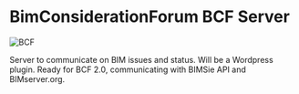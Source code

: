 BimConsiderationForum  BCF Server
===============================

![BCF](https://f.cloud.github.com/assets/2679513/1755982/5514cdba-666d-11e3-97ca-9800a33bfaca.png "The BCF logo")

Server to communicate on BIM issues and status. 
Will be a Wordpress plugin.
Ready for BCF 2.0, communicating with BIMSie API and BIMserver.org.

